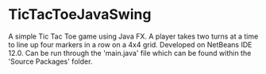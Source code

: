# TicTacToeJavaSwing
A simple Tic Tac Toe game using Java FX. A player takes two turns at a time to line up four markers in a row on a 4x4 grid. Developed on NetBeans IDE 12.0. Can be run through the 'main.java' file which can be found within the 'Source Packages' folder.
